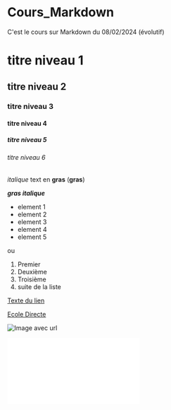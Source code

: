 # Cours_Markdown
C'est le cours sur Markdown du 08/02/2024 (évolutif)

<!-- les différents titre-->

# titre niveau 1
## titre niveau 2
### titre niveau 3
#### titre niveau 4
##### titre niveau 5
###### titre niveau 6

<!-- les différents titre -->

<!-- les différents police -->
*italique*
text en **gras** (__gras__)

***gras italique***

- element 1
- element 2
- element 3
- element 4
- element 5
  
ou

1. Premier
2. Deuxième
3. Troisième
4. suite de la liste

[Texte du lien](http://url-du-lien.com)

[Ecole Directe](https://www.ecoledirecte.com/login?cameFrom=%2FAccueil)

![Image avec url](http://url-de-l'image.com)

![Image dans le fichier](/README.md)